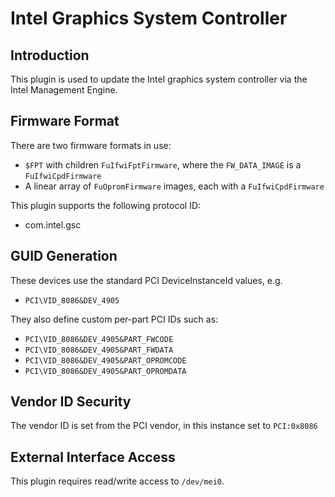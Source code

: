 # Intel Graphics System Controller

## Introduction

This plugin is used to update the Intel graphics system controller via the Intel Management Engine.

## Firmware Format

There are two firmware formats in use:

* `$FPT` with children `FuIfwiFptFirmware`, where the `FW_DATA_IMAGE` is a `FuIfwiCpdFirmware`
* A linear array of `FuOpromFirmware` images, each with a `FuIfwiCpdFirmware`

This plugin supports the following protocol ID:

* com.intel.gsc

## GUID Generation

These devices use the standard PCI DeviceInstanceId values, e.g.

* `PCI\VID_8086&DEV_4905`

They also define custom per-part PCI IDs such as:

* `PCI\VID_8086&DEV_4905&PART_FWCODE`
* `PCI\VID_8086&DEV_4905&PART_FWDATA`
* `PCI\VID_8086&DEV_4905&PART_OPROMCODE`
* `PCI\VID_8086&DEV_4905&PART_OPROMDATA`

## Vendor ID Security

The vendor ID is set from the PCI vendor, in this instance set to `PCI:0x8086`

## External Interface Access

This plugin requires read/write access to `/dev/mei0`.
